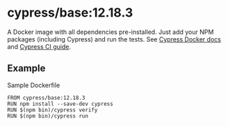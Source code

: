 <!-- WARNING: this file was autogenerated by generate-base-image.js -->
# cypress/base:12.18.3

A Docker image with all dependencies pre-installed.
Just add your NPM packages (including Cypress) and run the tests.
See [Cypress Docker docs](https://on.cypress.io/docker) and
[Cypress CI guide](https://on.cypress.io/ci).

## Example

Sample Dockerfile

```
FROM cypress/base:12.18.3
RUN npm install --save-dev cypress
RUN $(npm bin)/cypress verify
RUN $(npm bin)/cypress run
```
